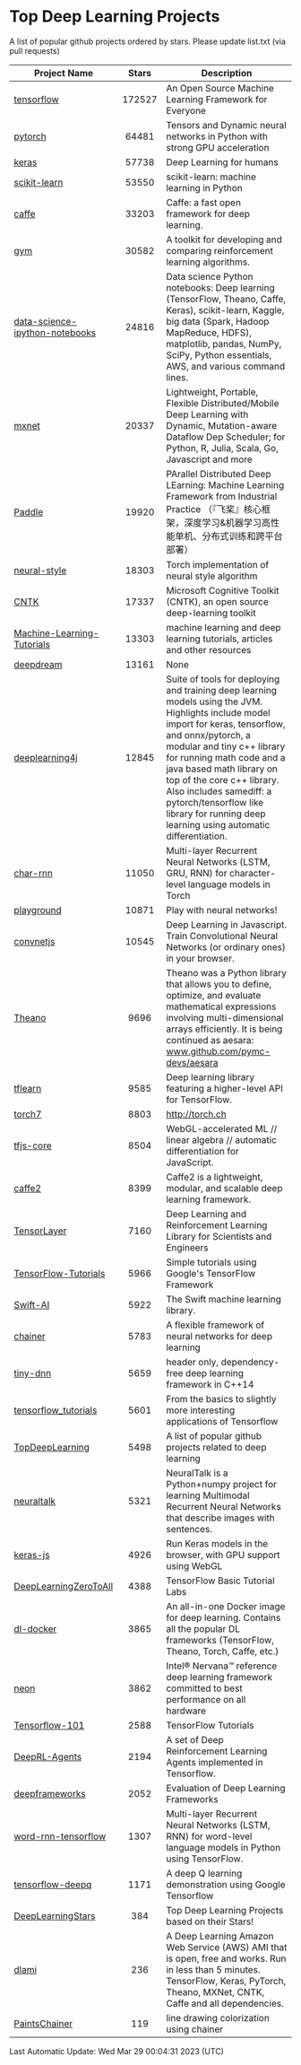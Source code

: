 # Top Deep Learning Projects
A list of popular github projects ordered by stars.
Please update list.txt (via pull requests)

|Project Name| Stars | Description |
| ---------- |:-----:| ----------- |
| [tensorflow](https://github.com/tensorflow/tensorflow) | 172527 | An Open Source Machine Learning Framework for Everyone |
| [pytorch](https://github.com/pytorch/pytorch) | 64481 | Tensors and Dynamic neural networks in Python with strong GPU acceleration |
| [keras](https://github.com/keras-team/keras) | 57738 | Deep Learning for humans |
| [scikit-learn](https://github.com/scikit-learn/scikit-learn) | 53550 | scikit-learn: machine learning in Python |
| [caffe](https://github.com/BVLC/caffe) | 33203 | Caffe: a fast open framework for deep learning. |
| [gym](https://github.com/openai/gym) | 30582 | A toolkit for developing and comparing reinforcement learning algorithms. |
| [data-science-ipython-notebooks](https://github.com/donnemartin/data-science-ipython-notebooks) | 24816 | Data science Python notebooks: Deep learning (TensorFlow, Theano, Caffe, Keras), scikit-learn, Kaggle, big data (Spark, Hadoop MapReduce, HDFS), matplotlib, pandas, NumPy, SciPy, Python essentials, AWS, and various command lines. |
| [mxnet](https://github.com/apache/mxnet) | 20337 | Lightweight, Portable, Flexible Distributed/Mobile Deep Learning with Dynamic, Mutation-aware Dataflow Dep Scheduler; for Python, R, Julia, Scala, Go, Javascript and more |
| [Paddle](https://github.com/PaddlePaddle/Paddle) | 19920 | PArallel Distributed Deep LEarning: Machine Learning Framework from Industrial Practice （『飞桨』核心框架，深度学习&机器学习高性能单机、分布式训练和跨平台部署） |
| [neural-style](https://github.com/jcjohnson/neural-style) | 18303 | Torch implementation of neural style algorithm |
| [CNTK](https://github.com/microsoft/CNTK) | 17337 | Microsoft Cognitive Toolkit (CNTK), an open source deep-learning toolkit |
| [Machine-Learning-Tutorials](https://github.com/ujjwalkarn/Machine-Learning-Tutorials) | 13303 | machine learning and deep learning tutorials, articles and other resources  |
| [deepdream](https://github.com/google/deepdream) | 13161 | None |
| [deeplearning4j](https://github.com/deeplearning4j/deeplearning4j) | 12845 | Suite of tools for deploying and training deep learning models using the JVM. Highlights include model import for keras, tensorflow, and onnx/pytorch, a modular and tiny c++ library for running math code and a java based math library on top of the core c++ library. Also includes samediff: a pytorch/tensorflow like library for running deep learning using automatic differentiation. |
| [char-rnn](https://github.com/karpathy/char-rnn) | 11050 | Multi-layer Recurrent Neural Networks (LSTM, GRU, RNN) for character-level language models in Torch |
| [playground](https://github.com/tensorflow/playground) | 10871 | Play with neural networks! |
| [convnetjs](https://github.com/karpathy/convnetjs) | 10545 | Deep Learning in Javascript. Train Convolutional Neural Networks (or ordinary ones) in your browser. |
| [Theano](https://github.com/Theano/Theano) | 9696 | Theano was a Python library that allows you to define, optimize, and evaluate mathematical expressions involving multi-dimensional arrays efficiently. It is being continued as aesara: www.github.com/pymc-devs/aesara |
| [tflearn](https://github.com/tflearn/tflearn) | 9585 | Deep learning library featuring a higher-level API for TensorFlow. |
| [torch7](https://github.com/torch/torch7) | 8803 | http://torch.ch |
| [tfjs-core](https://github.com/tensorflow/tfjs-core) | 8504 | WebGL-accelerated ML // linear algebra // automatic differentiation for JavaScript. |
| [caffe2](https://github.com/facebookarchive/caffe2) | 8399 | Caffe2 is a lightweight, modular, and scalable deep learning framework. |
| [TensorLayer](https://github.com/tensorlayer/TensorLayer) | 7160 | Deep Learning and Reinforcement Learning Library for Scientists and Engineers  |
| [TensorFlow-Tutorials](https://github.com/nlintz/TensorFlow-Tutorials) | 5966 | Simple tutorials using Google's TensorFlow Framework |
| [Swift-AI](https://github.com/Swift-AI/Swift-AI) | 5922 | The Swift machine learning library. |
| [chainer](https://github.com/chainer/chainer) | 5783 | A flexible framework of neural networks for deep learning |
| [tiny-dnn](https://github.com/tiny-dnn/tiny-dnn) | 5659 | header only, dependency-free deep learning framework in C++14 |
| [tensorflow_tutorials](https://github.com/pkmital/tensorflow_tutorials) | 5601 | From the basics to slightly more interesting applications of Tensorflow |
| [TopDeepLearning](https://github.com/aymericdamien/TopDeepLearning) | 5498 | A list of popular github projects related to deep learning |
| [neuraltalk](https://github.com/karpathy/neuraltalk) | 5321 | NeuralTalk is a Python+numpy project for learning Multimodal Recurrent Neural Networks that describe images with sentences. |
| [keras-js](https://github.com/transcranial/keras-js) | 4926 | Run Keras models in the browser, with GPU support using WebGL |
| [DeepLearningZeroToAll](https://github.com/hunkim/DeepLearningZeroToAll) | 4388 | TensorFlow Basic Tutorial Labs |
| [dl-docker](https://github.com/floydhub/dl-docker) | 3865 | An all-in-one Docker image for deep learning. Contains all the popular DL frameworks (TensorFlow, Theano, Torch, Caffe, etc.) |
| [neon](https://github.com/NervanaSystems/neon) | 3862 | Intel® Nervana™ reference deep learning framework committed to best performance on all hardware |
| [Tensorflow-101](https://github.com/sjchoi86/Tensorflow-101) | 2588 | TensorFlow Tutorials |
| [DeepRL-Agents](https://github.com/awjuliani/DeepRL-Agents) | 2194 | A set of Deep Reinforcement Learning Agents implemented in Tensorflow. |
| [deepframeworks](https://github.com/zer0n/deepframeworks) | 2052 | Evaluation of Deep Learning Frameworks |
| [word-rnn-tensorflow](https://github.com/hunkim/word-rnn-tensorflow) | 1307 | Multi-layer Recurrent Neural Networks (LSTM, RNN) for word-level language models in Python using TensorFlow. |
| [tensorflow-deepq](https://github.com/siemanko/tensorflow-deepq) | 1171 | A deep Q learning demonstration using Google Tensorflow |
| [DeepLearningStars](https://github.com/hunkim/DeepLearningStars) | 384 | Top Deep Learning Projects based on their Stars! |
| [dlami](https://github.com/ritchieng/dlami) | 236 | A Deep Learning Amazon Web Service (AWS) AMI that is open, free and works. Run in less than 5 minutes. TensorFlow, Keras, PyTorch, Theano, MXNet, CNTK, Caffe and all dependencies. |
| [PaintsChainer](https://github.com/taizan/PaintsChainer) | 119 | line drawing colorization using chainer |

Last Automatic Update: Wed Mar 29 00:04:31 2023 (UTC)
